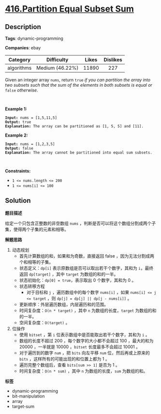 # [416.Partition Equal Subset Sum](https://leetcode.com/problems/partition-equal-subset-sum/description/)

## Description

**Tags**: dynamic-programming

**Companies**: ebay

|  Category  |   Difficulty    | Likes | Dislikes |
| :--------: | :-------------: | :---: | :------: |
| algorithms | Medium (46.22%) | 11890 |   227    |

<p>Given an integer array <code>nums</code>, return <code>true</code> <em>if you can partition the array into two subsets such that the sum of the elements in both subsets is equal or </em><code>false</code><em> otherwise</em>.</p>
<p>&nbsp;</p>
<p><strong class="example">Example 1:</strong></p>
<pre><code><strong>Input:</strong> nums = [1,5,11,5]
<strong>Output:</strong> true
<strong>Explanation:</strong> The array can be partitioned as [1, 5, 5] and [11].</code></pre>
<p><strong class="example">Example 2:</strong></p>
<pre><code><strong>Input:</strong> nums = [1,2,3,5]
<strong>Output:</strong> false
<strong>Explanation:</strong> The array cannot be partitioned into equal sum subsets.</code></pre>
<p>&nbsp;</p>
<p><strong>Constraints:</strong></p>
<ul>
  <li><code>1 &lt;= nums.length &lt;= 200</code></li>
  <li><code>1 &lt;= nums[i] &lt;= 100</code></li>
</ul>

## Solution

**题目描述**

给定一个只包含正整数的非空数组 `nums` ，判断是否可以将这个数组分割成两个子集，使得两个子集的元素和相等。

**解题思路**

1. 动态规划
   - 首先计算数组的和，如果和为奇数，直接返回 false ，因为无法分割成两个和相等的子集。
   - 状态定义：`dp[i]` 表示原数组是否可以取出若干个数字，其和为 `i`，最终返回 `dp[target]` ，其中 `target` 为数组的和的一半。
   - 状态初始化：`dp[0] = true`，表示取出 0 个数字，其和为 0 。
   - 状态转移方程
     - 对于目标和 `j` ，遍历数组中的每个数字 `nums[i]` ，如果 `nums[i] <= j <= target` ，则 `dp[j] = dp[j] || dp[j - nums[i]]` 。
   - 更新顺序：外层遍历数组，内层遍历和的范围。
   - 时间复杂度：`O(n * target)` ，其中 `n` 为数组的长度，`target` 为数组的和的一半。
   - 空间复杂度：`O(target)` 。
2. 位操作
   - 使用 `bitset` ，第 `i` 位表示数组中是否能取出若干个数字，其和为 `i` 。
   - 数组的长度不超过 200 ，每个数字的大小都不会超过 100 ，最大的和为 20000 ，一半就是 10000 ，`bitset` 长度最多不会超过 10001 。
   - 对于遍历到的数字 `num` ，把 `bits` 向左平移 `num` 位，然后再或上原来的 `bits` ，这样所有的可能出现的和位置上都为 1 。
   - 遍历完整个数组后，查看 `bits[sum >> 1]` 是否为 1 。
   - 时间复杂度：`O(n * sum)` ，其中 `n` 为数组的长度，`sum` 为数组的和。

**标签**

- dynamic-programming
- bit-manipulation
- array
- target-sum
